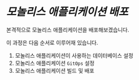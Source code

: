 # ***모놀리스 애플리케이션 배포***

본격적으로 모놀리스 애플리케이션을 배포해보겠습니다.

이 과정은 다음 순서로 이루어재 있습니다.

1. 모놀리스 애플리케이션이 사용하는 데이터베이스 설정
2. 모놀리스 애플리케이션 `GitOps` 설정
3. 모놀리스 애플리케이션 빌드 및 배포
